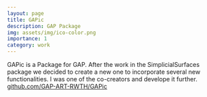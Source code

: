 ```yaml
---
layout: page
title: GAPic
description: GAP Package
img: assets/img/ico-color.png
importance: 1
category: work
---
```


GAPic is a Package for GAP. After the work in the SimplicialSurfaces package we decided to create a new one to incorporate several new functionalities. I was one of the co-creators and develope it further.
<a href="https://github.com/GAP-ART-RWTH/GAPic">github.com/GAP-ART-RWTH/GAPic</a>